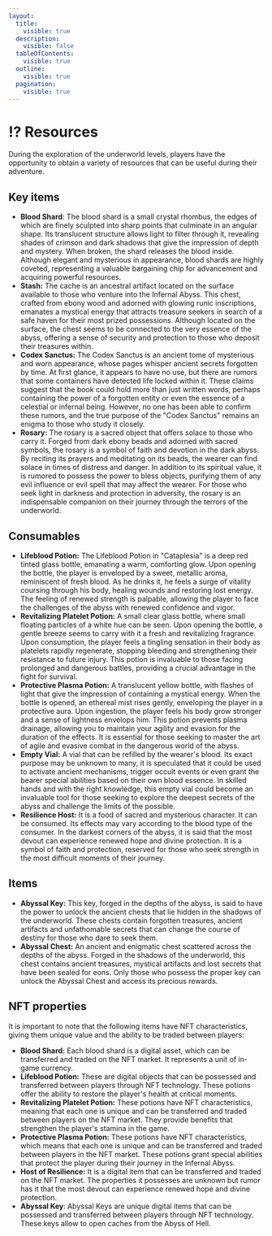 ```yaml
---
layout:
  title:
    visible: true
  description:
    visible: false
  tableOfContents:
    visible: true
  outline:
    visible: true
  pagination:
    visible: true
---
```


# ⁉️ Resources

During the exploration of the underworld levels, players have the opportunity to obtain a variety of resources that can be useful during their adventure.

## Key items

* **Blood Shard**: The blood shard is a small crystal rhombus, the edges of which are finely sculpted into sharp points that culminate in an angular shape. Its translucent structure allows light to filter through it, revealing shades of crimson and dark shadows that give the impression of depth and mystery. When broken, the shard releases the blood inside. Although elegant and mysterious in appearance, blood shards are highly coveted, representing a valuable bargaining chip for advancement and acquiring powerful resources.
* **Stash:** The cache is an ancestral artifact located on the surface available to those who venture into the Infernal Abyss. This chest, crafted from ebony wood and adorned with glowing runic inscriptions, emanates a mystical energy that attracts treasure seekers in search of a safe haven for their most prized possessions. Although located on the surface, the chest seems to be connected to the very essence of the abyss, offering a sense of security and protection to those who deposit their treasures within.
* **Codex Sanctus:** The Codex Sanctus is an ancient tome of mysterious and worn appearance, whose pages whisper ancient secrets forgotten by time. At first glance, it appears to have no use, but there are rumors that some containers have detected life locked within it. These claims suggest that the book could hold more than just written words, perhaps containing the power of a forgotten entity or even the essence of a celestial or infernal being. However, no one has been able to confirm these rumors, and the true purpose of the "Codex Sanctus" remains an enigma to those who study it closely.
* **Rosary:** The rosary is a sacred object that offers solace to those who carry it. Forged from dark ebony beads and adorned with sacred symbols, the rosary is a symbol of faith and devotion in the dark abyss. By reciting its prayers and meditating on its beads, the wearer can find solace in times of distress and danger. In addition to its spiritual value, it is rumored to possess the power to bless objects, purifying them of any evil influence or evil spell that may affect the wearer. For those who seek light in darkness and protection in adversity, the rosary is an indispensable companion on their journey through the terrors of the underworld.

## Consumables

* **Lifeblood Potion:** The Lifeblood Potion in "Cataplesia" is a deep red tinted glass bottle, emanating a warm, comforting glow. Upon opening the bottle, the player is enveloped by a sweet, metallic aroma, reminiscent of fresh blood. As he drinks it, he feels a surge of vitality coursing through his body, healing wounds and restoring lost energy. The feeling of renewed strength is palpable, allowing the player to face the challenges of the abyss with renewed confidence and vigor.
* **Revitalizing Platelet Potion:** A small clear glass bottle, where small floating particles of a white hue can be seen. Upon opening the bottle, a gentle breeze seems to carry with it a fresh and revitalizing fragrance. Upon consumption, the player feels a tingling sensation in their body as platelets rapidly regenerate, stopping bleeding and strengthening their resistance to future injury. This potion is invaluable to those facing prolonged and dangerous battles, providing a crucial advantage in the fight for survival.
* **Protective Plasma Potion:** A translucent yellow bottle, with flashes of light that give the impression of containing a mystical energy. When the bottle is opened, an ethereal mist rises gently, enveloping the player in a protective aura. Upon ingestion, the player feels his body grow stronger and a sense of lightness envelops him. This potion prevents plasma drainage, allowing you to maintain your agility and evasion for the duration of the effects. It is essential for those seeking to master the art of agile and evasive combat in the dangerous world of the abyss.
* **Empty Vial:** A vial that can be refilled by the wearer's blood. Its exact purpose may be unknown to many, it is speculated that it could be used to activate ancient mechanisms, trigger occult events or even grant the bearer special abilities based on their own blood essence. In skilled hands and with the right knowledge, this empty vial could become an invaluable tool for those seeking to explore the deepest secrets of the abyss and challenge the limits of the possible.
* **Resilience Host:** It is a food of sacred and mysterious character. It can be consumed. Its effects may vary according to the blood type of the consumer. In the darkest corners of the abyss, it is said that the most devout can experience renewed hope and divine protection. It is a symbol of faith and protection, reserved for those who seek strength in the most difficult moments of their journey.

## **Items**

* **Abyssal Key:** This key, forged in the depths of the abyss, is said to have the power to unlock the ancient chests that lie hidden in the shadows of the underworld. These chests contain forgotten treasures, ancient artifacts and unfathomable secrets that can change the course of destiny for those who dare to seek them.
* **Abyssal Chest:** An ancient and enigmatic chest scattered across the depths of the abyss. Forged in the shadows of the underworld, this chest contains ancient treasures, mystical artifacts and lost secrets that have been sealed for eons. Only those who possess the proper key can unlock the Abyssal Chest and access its precious rewards.

## NFT properties

It is important to note that the following items have NFT characteristics, giving them unique value and the ability to be traded between players:

* **Blood Shard:** Each blood shard is a digital asset, which can be transferred and traded on the NFT market. It represents a unit of in-game currency.
* **Lifeblood Potion:** These are digital objects that can be possessed and transferred between players through NFT technology. These potions offer the ability to restore the player's health at critical moments.
* **Revitalizing Platelet Potion:** These potions have NFT characteristics, meaning that each one is unique and can be transferred and traded between players on the NFT market. They provide benefits that strengthen the player's stamina in the game.
* **Protective Plasma Potion:** These potions have NFT characteristics, which means that each one is unique and can be transferred and traded between players in the NFT market. These potions grant special abilities that protect the player during their journey in the Infernal Abyss.
* **Host of Resilience:** It is a digital item that can be transferred and traded on the NFT market. The properties it possesses are unknown but rumor has it that the most devout can experience renewed hope and divine protection.
* **Abyssal Key**: Abyssal Keys are unique digital items that can be possessed and transferred between players through NFT technology. These keys allow to open caches from the Abyss of Hell.
